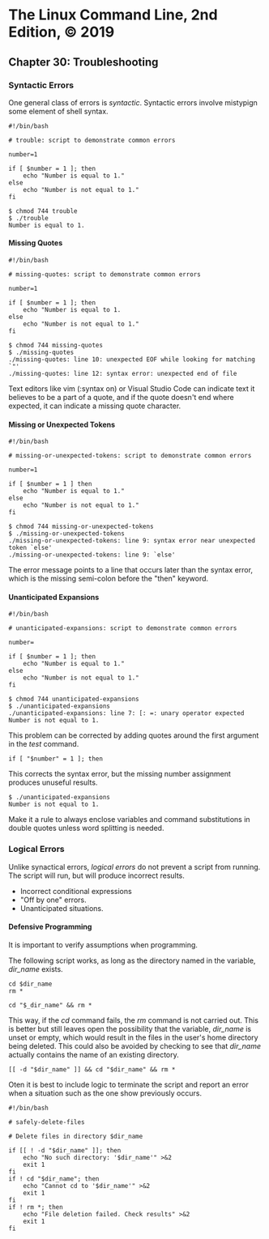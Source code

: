 # The Linux Command Line, 2nd Edition, © 2019

## Chapter 30: Troubleshooting

### Syntactic Errors

One general class of errors is _syntactic_. Syntactic errors involve mistypign some element of shell syntax.

```
#!/bin/bash

# trouble: script to demonstrate common errors

number=1

if [ $number = 1 ]; then
	echo "Number is equal to 1."
else
	echo "Number is not equal to 1."
fi
```

```
$ chmod 744 trouble
$ ./trouble
Number is equal to 1.
```

#### Missing Quotes

```
#!/bin/bash

# missing-quotes: script to demonstrate common errors

number=1

if [ $number = 1 ]; then
	echo "Number is equal to 1.
else
	echo "Number is not equal to 1."
fi
```

```
$ chmod 744 missing-quotes 
$ ./missing-quotes 
./missing-quotes: line 10: unexpected EOF while looking for matching `"'
./missing-quotes: line 12: syntax error: unexpected end of file
```

Text editors like vim (:syntax on) or Visual Studio Code can indicate text it believes to be a part of a quote, and if the quote doesn't end where expected, it can indicate a missing quote character.

#### Missing or Unexpected Tokens

```
#!/bin/bash

# missing-or-unexpected-tokens: script to demonstrate common errors

number=1

if [ $number = 1 ] then
	echo "Number is equal to 1."
else
	echo "Number is not equal to 1."
fi
```

```
$ chmod 744 missing-or-unexpected-tokens 
$ ./missing-or-unexpected-tokens 
./missing-or-unexpected-tokens: line 9: syntax error near unexpected token `else'
./missing-or-unexpected-tokens: line 9: `else'
```

The error message points to a line that occurs later than the syntax error, which is the missing semi-colon before the "then" keyword.

#### Unanticipated Expansions

```
#!/bin/bash

# unanticipated-expansions: script to demonstrate common errors

number=

if [ $number = 1 ]; then
	echo "Number is equal to 1."
else
	echo "Number is not equal to 1."
fi
```

```
$ chmod 744 unanticipated-expansions 
$ ./unanticipated-expansions 
./unanticipated-expansions: line 7: [: =: unary operator expected
Number is not equal to 1.
```

This problem can be corrected by adding quotes around the first argument in the _test_ command.

`if [ "$number" = 1 ]; then`

This corrects the syntax error, but the missing number assignment produces unuseful results.

```
$ ./unanticipated-expansions 
Number is not equal to 1.
```

Make it a rule to always enclose variables and command substitutions in double quotes unless word splitting is needed.

### Logical Errors

Unlike synactical errors, _logical errors_ do not prevent a script from running.
The script will run, but will produce incorrect results.

* Incorrect conditional expressions
* "Off by one" errors.
* Unanticipated situations.

#### Defensive Programming

It is important to verify assumptions when programming.

The following script works, as long as the directory named in the variable, _dir\_name_ exists.

```
cd $dir_name
rm *
```

`cd "$_dir_name" && rm *`

This way, if the _cd_ command fails, the _rm_ command is not carried out.
This is better but still leaves open the possibility that the variable, _dir\_name_ is unset or empty, which would result in the files in the user's home directory being deleted. This could also be avoided by checking to see that _dir\_name_ actually contains the name of an existing directory.

`[[ -d "$dir_name" ]] && cd "$dir_name" && rm *`

Oten it is best to include logic to terminate the script and report an error when a situation such as the one show previously occurs.

```
#!/bin/bash

# safely-delete-files

# Delete files in directory $dir_name

if [[ ! -d "$dir_name" ]]; then
	echo "No such directory: '$dir_name'" >&2
	exit 1
fi
if ! cd "$dir_name"; then
	echo "Cannot cd to '$dir_name'" >&2
	exit 1
fi
if ! rm *; then
	echo "File deletion failed. Check results" >&2
	exit 1
fi
```